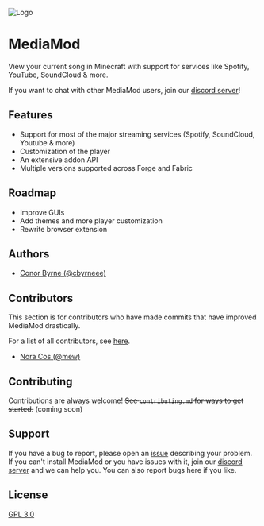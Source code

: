 
![Logo](https://raw.githubusercontent.com/MediaModMC/MediaMod/rewrite/.github/images/MediaMod.png)

    
# MediaMod

View your current song in Minecraft with support for services like Spotify, YouTube, SoundCloud & more.

If you want to chat with other MediaMod users, join our [discord server](https://discord.gg/GdAc3mmFnh)!

## Features

- Support for most of the major streaming services (Spotify, SoundCloud, Youtube & more)
- Customization of the player
- An extensive addon API
- Multiple versions supported across Forge and Fabric

  
## Roadmap

- Improve GUIs
- Add themes and more player customization
- Rewrite browser extension


  
## Authors

- [Conor Byrne (@cbyrneee)](https://www.github.com/cbyrneee)

## Contributors
This section is for contributors who have made commits that have improved MediaMod drastically.

For a list of all contributors, see [here](https://github.com/MediaModMC/MediaMod/graphs/contributors).

- [Nora Cos (@mew)](https://www.github.com/mew)

## Contributing

Contributions are always welcome!
~~See `contributing.md` for ways to get started.~~ (coming soon)


  
## Support

If you have a bug to report, please open an [issue](https://github.com/MediaModMC/MediaMod/issues/new) describing your problem.
If you can't install MediaMod or you have issues with it, join our [discord server](https://discord.gg/GdAc3mmFnh) and we can help you. You can also report bugs here if you like.
  
## License

[GPL 3.0](https://choosealicense.com/licenses/gpl-3.0/)

  
